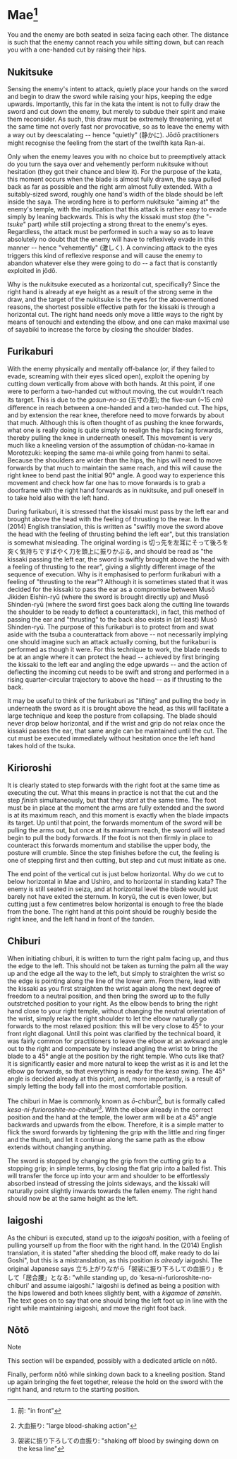 # Mae[^1]

You and the enemy are both seated in seiza facing each other. The distance is such that the enemy cannot reach you while sitting down, but can reach you with a one-handed cut by raising their hips.

## Nukitsuke

Sensing the enemy's intent to attack, quietly place your hands on the sword and begin to draw the sword while raising your hips, keeping the edge upwards. Importantly, this far in the kata the intent is not to fully draw the sword and cut down the enemy, but merely to subdue their spirit and make them reconsider. As such, this draw must be extremely threatening, yet at the same time not overly fast nor provocative, so as to leave the enemy with a way out by deescalating -- hence "quietly" (静かに). Jōdō practitioners might recognise the feeling from the start of the twelfth kata Ran-ai.

Only when the enemy leaves you with no choice but to preemptively attack do you turn the saya over and vehemently perform nukitsuke without hesitation (they got their chance and blew it). For the purpose of the kata, this moment occurs when the blade is almost fully drawn, the saya pulled back as far as possible and the right arm almost fully extended. With a suitably-sized sword, roughly one hand's width of the blade should be left inside the saya. The wording here is to perform nukitsuke "aiming at" the enemy's temple, with the implication that this attack is rather easy to evade simply by leaning backwards. This is why the kissaki must stop (the "-*tsuke*" part) while still projecting a strong threat to the enemy's eyes. Regardless, the attack must be performed in such a way so as to leave absolutely no doubt that the enemy will have to reflexively evade in this manner -- hence "vehemently" (激しく). A convincing attack to the eyes triggers this kind of reflexive response and will cause the enemy to abandon whatever else they were going to do -- a fact that is constantly exploited in jōdō.

Why is the nukitsuke executed as a horizontal cut, specifically? Since the right hand is already at eye height as a result of the strong seme in the draw, and the target of the nukitsuke is the eyes for the abovementioned reasons, the shortest possible effective path for the kissaki is through a horizontal cut. The right hand needs only move a little ways to the right by means of tenouchi and extending the elbow, and one can make maximal use of sayabiki to increase the force by closing the shoulder blades.

## Furikaburi

With the enemy physically and mentally off-balance (or, if they failed to evade, screaming with their eyes sliced open), exploit the opening by cutting down vertically from above with both hands. At this point, if one were to perform a two-handed cut without moving, the cut wouldn't reach its target. This is due to the *gosun-no-sa* (五寸の差); the five-*sun* (~15 cm) difference in reach between a one-handed and a two-handed cut. The hips, and by extension the rear knee, therefore need to move forwards by about that much. Although this is often thought of as pushing the knee forwards, what one is really doing is quite simply to realign the hips facing forwards, thereby pulling the knee in underneath oneself. This movement is very much like a kneeling version of the assumption of chūdan-no-kamae in Morotezuki: keeping the same ma-ai while going from hanmi to seitai. Because the shoulders are wider than the hips, the hips will need to move forwards by that much to maintain the same reach, and this will cause the right knee to bend past the initial 90° angle. A good way to experience this movement and check how far one has to move forwards is to grab a doorframe with the right hand forwards as in nukitsuke, and pull oneself in to take hold also with the left hand.

During furikaburi, it is stressed that the kissaki must pass by the left ear and brought above the head with the feeling of thrusting to the rear. In the (2014) English translation, this is written as "swiftly move the sword above the head with the feeling of thrusting behind the left ear", but this translation is somewhat misleading. The original wording is 切っ先を左耳にそって後ろを突く気持ちですばやく刀を頭上に振りかぶる, and should be read as "the kissaki passing the left ear, the sword is swiftly brought above the head with a feeling of thrusting to the rear", giving a slightly different image of the sequence of execution. Why is it emphasised to perform furikaburi with a feeling of "thrusting to the rear"? Although it is sometimes stated that it was decided for the kissaki to pass the ear as a compromise between Musō Jikiden Eishin-ryū (where the sword is brought directly up) and Musō Shinden-ryū (where the sword first goes back along the cutting line towards the shoulder to be ready to deflect a counterattack), in fact, this method of passing the ear and "thrusting" to the back also exists in (at least) Musō Shinden-ryū. The purpose of this furikaburi is to protect from and swat aside with the tsuba a counterattack from above -- not necessarily implying one should imagine such an attack actually coming, but the furikaburi is performed as though it were. For this technique to work, the blade needs to be at an angle where it can protect the head -- achieved by first bringing the kissaki to the left ear and angling the edge upwards -- and the action of deflecting the incoming cut needs to be swift and strong and performed in a rising quarter-circular trajectory to above the head -- as if thrusting to the back.

It may be useful to think of the furikaburi as "lifting" and pulling the body in underneath the sword as it is brought above the head, as this will facilitate a large technique and keep the posture from collapsing. The blade should never drop below horizontal, and if the wrist and grip do not relax once the kissaki passes the ear, that same angle can be maintained until the cut. The cut must be executed immediately without hesitation once the left hand takes hold of the tsuka.

## Kirioroshi

It is clearly stated to step forwards with the right foot at the same time as executing the cut. What this means in practice is not that the cut and the step *finish* simultaneously, but that they *start* at the same time. The foot must be in place at the moment the arms are fully extended and the sword is at its maximum reach, and this moment is exactly when the blade impacts its target. Up until that point, the forwards momentum of the sword will be pulling the arms out, but once at its maximum reach, the sword will instead begin to pull the body forwards. If the foot is not then firmly in place to counteract this forwards momentum and stabilise the upper body, the posture will crumble. Since the step finishes before the cut, the feeling is one of stepping first and then cutting, but step and cut must initiate as one.

The end point of the vertical cut is just below horizontal. Why do we cut to below horizontal in Mae and Ushiro, and to horizontal in standing kata? The enemy is still seated in seiza, and at horizontal level the blade would just barely not have exited the sternum. In koryū, the cut is even lower, but cutting just a few centimetres below horizontal is enough to free the blade from the bone. The right hand at this point should be roughly beside the right knee, and the left hand in front of the *tanden*.

## Chiburi

When initiating chiburi, it is written to turn the right palm facing up, and thus the edge to the left. This should not be taken as turning the palm all the way up and the edge all the way to the left, but simply to straighten the wrist so the edge is pointing along the line of the lower arm. From there, lead with the kissaki as you first straighten the wrist again along the next degree of freedom to a neutral position, and then bring the sword up to the fully outstretched position to your right. As the elbow bends to bring the right hand close to your right temple, without changing the neutral orientation of the wrist, simply relax the right shoulder to let the elbow naturally go forwards to the most relaxed position: this will be very close to 45° to your front right diagonal. Until this point was clarified by the technical board, it was fairly common for practitioners to leave the elbow at an awkward angle out to the right and compensate by instead angling the wrist to bring the blade to a 45° angle at the position by the right temple. Who cuts like that? It is significantly easier and more natural to keep the wrist as it is and let the elbow go forwards, so that everything is ready for the *kesa* swing. The 45° angle is decided already at this point, and, more importantly, is a result of simply letting the body fall into the most comfortable position.

The chiburi in Mae is commonly known as *ō-chiburi*[^2], but is formally called *kesa-ni-furioroshite-no-chiburi*[^3]. With the elbow already in the correct position and the hand at the temple, the lower arm will be at a 45° angle backwards and upwards from the elbow. Therefore, it is a simple matter to flick the sword forwards by tightening the grip with the little and ring finger and the thumb, and let it continue along the same path as the elbow extends without changing anything.

The sword is stopped by changing the grip from the cutting grip to a stopping grip; in simple terms, by closing the flat grip into a balled fist. This will transfer the force up into your arm and shoulder to be effortlessly absorbed instead of stressing the joints sideways, and the kissaki will naturally point slightly inwards towards the fallen enemy. The right hand should now be at the same height as the left.

## Iaigoshi

As the chiburi is executed, stand up to the *iaigoshi* position, with a feeling of pulling yourself up from the floor with the right hand. In the (2014) English translation, it is stated "after shedding the blood off, make ready to do Iai Goshi", but this is a mistranslation, as this position *is already* iaigoshi. The original Japanese says 立ち上がりながら「袈裟に振り下ろしての血振り」をして「居合腰」となる: "while standing up, do 'kesa-ni-furioroshite-no-chiburi' and assume iaigoshi." Iaigoshi is defined as being a position with the hips lowered and both knees slightly bent, with a *kigamae* of *zanshin*. The text goes on to say that one should bring the left foot up in line with the right while maintaining iaigoshi, and move the right foot back.

## Nōtō

> [!NOTE]
> This section will be expanded, possibly with a dedicated article on nōtō.

Finally, perform nōtō while sinking down back to a kneeling position. Stand up again bringing the feet together, release the hold on the sword with the right hand, and return to the starting position.


[^1]: 前: "in front"

[^2]: 大血振り: "large blood-shaking action"

[^3]: 袈裟に振り下ろしての血振り: "shaking off blood by swinging down on the kesa line"
